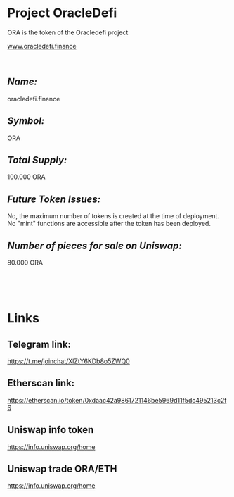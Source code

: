 # Project OracleDefi



ORA is the token of the Oracledefi project

www.oracledefi.finance
<p>&nbsp;</p>

## _Name:_
oracledefi.finance

## _Symbol:_
ORA

## _Total Supply:_
100.000 ORA

## _Future Token Issues:_
No, the maximum number of tokens is created at the time of deployment. No "mint" functions are accessible after the token has been deployed.

## _Number of pieces for sale on Uniswap:_
80.000 ORA

<p>&nbsp;</p>
<p>&nbsp;</p>

# Links

## Telegram link:
https://t.me/joinchat/XlZtY6KDb8o5ZWQ0

## Etherscan link: 
https://etherscan.io/token/0xdaac42a9861721146be5969d11f5dc495213c2f6

## Uniswap info token
https://info.uniswap.org/home

## Uniswap trade ORA/ETH
https://info.uniswap.org/home
